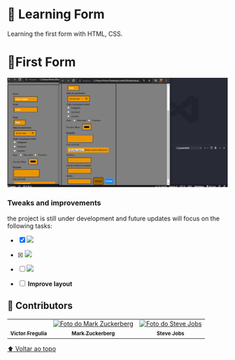 # :book: Learning Form 
Learning the first form with HTML, CSS.
# :pencil:First Form

<!---Esses são exemplos. Veja https://shields.io para outras pessoas ou para personalizar este conjunto de escudos. Você pode querer incluir dependências, status do projeto e informações de licença aqui--->


<img src="./assets/print form.png" alt="completed form">


### Tweaks and improvements

the project is still under development and future updates will focus on the following tasks:
- [x] <img src="https://img.shields.io/badge/HTML5-E34F26?style=for-the-badge&logo=html5&logoColor=white
">
- [x] <img src="https://img.shields.io/badge/CSS3-1572B6?style=for-the-badge&logo=css3&logoColor=white">

- [ ] <img src= "https://img.shields.io/badge/JavaScript-323330?style=for-the-badge&logo=javascript&logoColor=F7DF1E
 ">
- [ ] <strong> Improve layout</strong>







## 🤝 Contributors


<table>
  <tr>
    <td align="center">
      <a href="#">
        <br>
        <sub>
          <b>Victor Fregulia</b>
        </sub>
      </a>
    </td>
    <td align="center">
      <a href="#">
        <img src="https://s2.glbimg.com/FUcw2usZfSTL6yCCGj3L3v3SpJ8=/smart/e.glbimg.com/og/ed/f/original/2019/04/25/zuckerberg_podcast.jpg" width="100px;" alt="Foto do Mark Zuckerberg"/><br>
        <sub>
          <b>Mark Zuckerberg</b>
        </sub>
      </a>
    </td>
    <td align="center">
      <a href="#">
        <img src="https://miro.medium.com/max/360/0*1SkS3mSorArvY9kS.jpg" width="100px;" alt="Foto do Steve Jobs"/><br>
        <sub>
          <b>Steve Jobs</b>
        </sub>
      </a>
    </td>
  </tr>
</table>








[⬆ Voltar ao topo](#Learning-form)<br>
